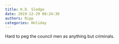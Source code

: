```yaml
---
title: K.D. Sledge
date: 2019-12-29 08:24:30
authors: Ripp
categories: Holiday
---
```


 Hard to peg the council men as anything but criminals.
